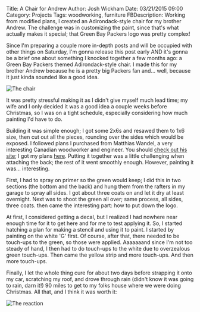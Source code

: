 Title: A Chair for Andrew
Author: Josh Wickham
Date: 03/21/2015 09:00
Category: Projects
Tags: woodworking, furniture
FBDescription: Working from modified plans, I created an Adirondack-style chair for my brother Andrew. The challenge was
               in customizing the paint, since that's what actually makes it special; that Green Bay Packers logo was
               pretty complex!

Since I'm preparing a couple more in-depth posts and will be occupied with other things on Saturday, I'm gonna release
this post early AND it's gonna be a brief one about something I knocked together a few months ago: a Green Bay Packers
themed Adirondack-style chair. I made this for my brother Andrew because he is a pretty big Packers fan and... well,
because it just kinda sounded like a good idea.

![The chair][chair]

It was pretty stressful making it as I didn't give myself much lead time; my wife and I only decided it was a good idea
a couple weeks before Christmas, so I was on a tight schedule, especially considering how much painting I'd have to do.

Building it was simple enough; I got some 2x6s and resawed them to 1x6 size, then cut out all the pieces, rounding over
the sides which would be exposed. I followed plans I purchased from Matthias Wandel, a very interesting Canadian 
woodworker and engineer. You should [check out his site][woodgears]; I got my plans [here][plans]. Putting it together
was a little challenging when attaching the back; the rest of it went smoothly enough. However, painting it was...
interesting.

First, I had to spray on primer so the green would keep; I did this in two sections (the bottom and the back) and hung
them from the rafters in my garage to spray all sides. I got about three coats on and let it dry at least overnight.
Next was to shoot the green all over; same process, all sides, three coats. then came the interesting part: how to put
down the logo.

At first, I considered getting a decal, but I realized I had nowhere near enough time for it to get here and for me to
test applying it. So, I started hatching a plan for making a stencil and using it to paint. I started by painting on the
white 'G' first. Of course, after that, there needed to be touch-ups to the green, so those were applied. Aaaaaaand since
I'm not too steady of hand, I then had to do touch-ups to the white due to overzealous green touch-ups. Then came the
yellow strip and more touch-ups. And then more touch-ups.

Finally, I let the whole thing cure for about two days before strapping it onto my car, scratching my roof, and drove
through rain (didn't know it was going to rain, darn it!) 90 miles to get to my folks house where we were doing Christmas.
All that, and I think it was worth it:

![The reaction][reaction]

[chair]: {filename}/images/dsc03175.jpg
[woodgears]: http://woodgears.ca
[plans]: http://woodgears.ca/lawn_chairs/plans2/index.html
[reaction]: {filename}/images/dsc_1996.jpg